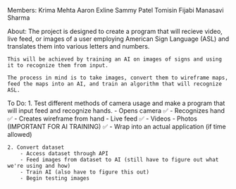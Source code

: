 Members:
    Krima Mehta
    Aaron Exline
    Sammy Patel 
    Tomisin Fijabi
    Manasavi Sharma

About:
    The project is designed to create a program that will recieve video, live feed, or images of a user employing American Sign Language (ASL) and translates them into various letters and numbers.

    This will be achieved by training an AI on images of signs and using it to recognize them from input.

    The process in mind is to take images, convert them to wireframe maps, feed the maps into an AI, and train an algorithm that will recognize ASL.

To Do:
    1. Test different methods of camera usage and make a program that will input feed and recognize hands.
        - Opens camera :white_check_mark:
        - Recognizes hand :white_check_mark:
        - Creates wireframe from hand
            - Live feed :white_check_mark:
            - Videos
            - Photos (IMPORTANT FOR AI TRAINING) :white_check_mark:
        - Wrap into an actual application (if time allowed)

    2. Convert dataset
        - Access dataset through API
        - Feed images from dataset to AI (still have to figure out what we're using and how)
        - Train AI (also have to figure this out)
        - Begin testing images